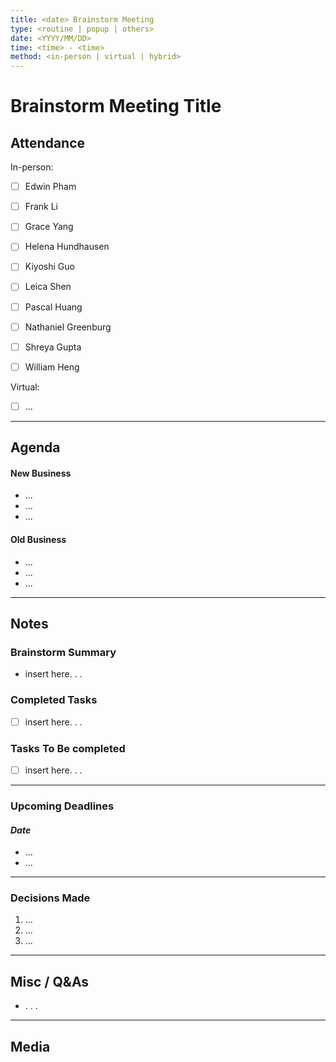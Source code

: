 ```yaml
---
title: <date> Brainstorm Meeting
type: <routine | popup | others>
date: <YYYY/MM/DD>
time: <time> - <time>
method: <in-person | virtual | hybrid>
---
```


# Brainstorm Meeting Title 

## Attendance

In-person:

- [ ] Edwin Pham 
- [ ] Frank Li 
- [ ] Grace Yang 
- [ ] Helena Hundhausen 
- [ ] Kiyoshi Guo 
- [ ] Leica Shen
- [ ] Pascal Huang 
- [ ] Nathaniel Greenburg 
- [ ] Shreya Gupta 
- [ ] William Heng 


Virtual:

- [ ] ...

--- 

## Agenda

#### New Business
- ...
- ...
- ...

#### Old Business
- ...
- ...
- ...

--- 

## Notes

### Brainstorm Summary 
- insert here. . . 

### Completed Tasks
- [ ] insert here. . .

### Tasks To Be completed 
- [ ] insert here. . . 

---

### Upcoming Deadlines
#### *Date*
- ... 
- ...

---

### Decisions Made
1. ... 
2. ... 
3. ... 
---

## Misc / Q&As
- . . .  

--- 
## Media 